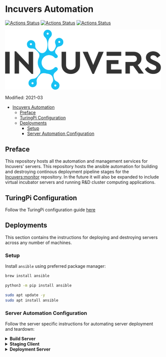 # Incuvers Automation
[![Actions Status](https://github.com/Incuvers/microk3s/workflows/yamllint/badge.svg)](https://github.com/Incuvers/microk3s/actions?query=workflow%3Ayamllint) [![Actions Status](https://github.com/Incuvers/microk3s/workflows/ansible/badge.svg)](https://github.com/Incuvers/microk3s/actions?query=workflow%ansible) [![Actions Status](https://github.com/Incuvers/microk3s/workflows/shellcheck/badge.svg)](https://github.com/Incuvers/microk3s/actions?query=workflow%3Ashellcheck)

![img](/docs/img/Incuvers-black.png)

Modified: 2021-03

- [Incuvers Automation](#incuvers-automation)
  - [Preface](#preface)
  - [TuringPi Configuration](#turingpi-configuration)
  - [Deployments](#deployments)
    - [Setup](#setup)
    - [Server Automation Configuration](#server-automation-configuration)

## Preface
This repository hosts all the automation and management services for Incuvers' servers. This repository hosts the ansible automation for building and destroying continous deployment pipeline stages for the [Incuvers:monitor](https://github.com/Incuvers/monitor) repository. In the future it will also be expanded to include virtual incubator servers and running R&D cluster computing applications.

## TuringPi Configuration
Follow the TuringPi configuration guide [here](/docs/turingpi.md)

## Deployments
This section contains the instructions for deploying and destroying servers across any number of machines.
### Setup
Install `ansible` using preferred package manager:
```bash
brew install ansible
```
```bash
python3 -m pip install ansible
```
```bash
sudo apt update -y
sudo apt install ansible
```

### Server Automation Configuration
Follow the server specific instructions for automating server deployment and teardown:

<details>
  <summary><b>Build Server</b></summary>
  <p>

  </p>
</details>

<details>
  <summary><b>Staging Client</b></summary>
  <p>
    
  </p>
</details>

<details>
  <summary><b>Deployment Server</b></summary>
  <p>
    
  </p>
</details>